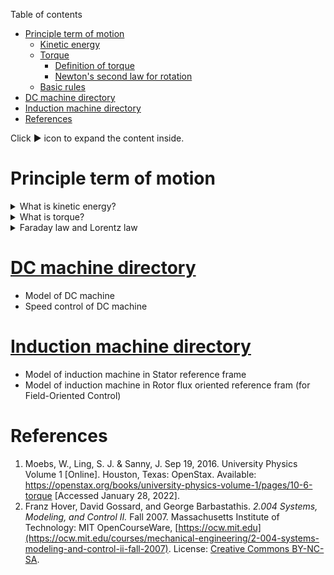 Table of contents
- [Principle term of motion](#principle-term-of-motion)
  - [Kinetic energy](#kinetic-energy)
  - [Torque](#torque)
    - [Definition of torque](#definition-of-torque)
    - [Newton's second law for rotation](#newtons-second-law-for-rotation)
  - [Basic rules](#basic-rules)
- [DC machine directory](#dc-machine-directory)
- [Induction machine directory](#induction-machine-directory)
- [References](#references)


Click :arrow_forward: icon to expand the content inside.

# Principle term of motion

<details>
    <summary>What is kinetic energy?</summary>

## Kinetic energy

​**Kinetic energy** of an object is the energy that it possesses due to its motion.

**Rotational kinetic energy** is the energy associated with rotational motion, the same as kinetic energy in translational motion.

![rotational kinetic energy](images/kinetic-energy.jpg)

Every point on a rotating body has different **tangential** velocity <img src="svgs/0c66d395003a8c00e3b75c597d971944.svg?invert_in_darkmode" align=middle width=54.36824579999998pt height=14.15524440000002pt/>. We find the equation for kinetic energy
<p align="center"><img src="svgs/7affb8e3b1b59c42c3bea8054b4d45d0.svg?invert_in_darkmode" align=middle width=297.96583904999994pt height=32.990165999999995pt/></p>

We can divide up any body into a large number of smaller masses <img src="svgs/d6f16b6cf4a1020e870f060b1aa559b7.svg?invert_in_darkmode" align=middle width=20.537609399999987pt height=14.15524440000002pt/> and distance to the axis of rotation <img src="svgs/212f899c5235a861a1f6146dc8d1582f.svg?invert_in_darkmode" align=middle width=13.520829299999992pt height=14.15524440000002pt/>
<p align="center"><img src="svgs/ec99173fa7306a144e679946d62a48f3.svg?invert_in_darkmode" align=middle width=248.3783643pt height=59.1786591pt/></p>

We want this equation in the form of kinetic energy (<img src="svgs/c97bad89acf7adde2c531546b20cfdf7.svg?invert_in_darkmode" align=middle width=38.068628399999994pt height=27.77565449999998pt/>). That is why **moment of inertia** <img src="svgs/21fd4e8eecd6bdf1a4d3d6bd1fb8d733.svg?invert_in_darkmode" align=middle width=8.515988249999989pt height=22.465723500000017pt/> was introduced.

<p align="center"><img src="svgs/16648da54fb1d193819158d23425c51a.svg?invert_in_darkmode" align=middle width=162.97472234999998pt height=38.89287435pt/></p>

Finally, we have
<p align="center"><img src="svgs/ea9eac419229f7be81a8d546ea907195.svg?invert_in_darkmode" align=middle width=75.10944705pt height=32.990165999999995pt/></p>
</details>

<details>
<summary> What is torque? </summary>

## Torque

**Torque** is the turning effectiveness of a force, and it is illustrated here for door rotation on its hinges.

![door torque](/images/torque.jpg)

(a) A couterclockwise torque is produced by a force <img src="svgs/70ce240d220184781a81d726d723d3ba.svg?invert_in_darkmode" align=middle width=16.43875364999999pt height=41.73519240000002pt/> acting at a distance <img src="svgs/89f2e0d2d24bcf44db73aab8fc03252c.svg?invert_in_darkmode" align=middle width=7.87295519999999pt height=14.15524440000002pt/> from the hingles.

(b) A smaller couterclockwise torque is produced when a smaller force <img src="svgs/e4d8e1f565c957a339c050e07e495633.svg?invert_in_darkmode" align=middle width=16.506804599999988pt height=43.89423060000002pt/> at the same distance <img src="svgs/89f2e0d2d24bcf44db73aab8fc03252c.svg?invert_in_darkmode" align=middle width=7.87295519999999pt height=14.15524440000002pt/>.

(c) The same force as in (a) produces a smaller couterclockwise torque when applied at a smaller distance <img src="svgs/4573a6d87c95745863927975a6527f64.svg?invert_in_darkmode" align=middle width=42.27541559999999pt height=24.7161288pt/> from the hingles.

(d) A smaller counterclockwise torque is produced by same **magnitude** force as (a) at the same distance <img src="svgs/89f2e0d2d24bcf44db73aab8fc03252c.svg?invert_in_darkmode" align=middle width=7.87295519999999pt height=14.15524440000002pt/> but at an angle <img src="svgs/09c355318e84ea25fabf454b1de5475b.svg?invert_in_darkmode" align=middle width=46.529575949999995pt height=22.831056599999986pt/>

### Definition of torque 
When a force <img src="svgs/63e6b37db128efdc41eba7d12ad0303e.svg?invert_in_darkmode" align=middle width=16.43875364999999pt height=41.64378900000001pt/> is applied to a point P whose position is <img src="svgs/56fabb4c23198f3edf5591fd7320b4f6.svg?invert_in_darkmode" align=middle width=16.43875364999999pt height=33.333309899999996pt/> relative to <img src="svgs/9afe6a256a9817c76b579e6f5db9a578.svg?invert_in_darkmode" align=middle width=12.99542474999999pt height=22.465723500000017pt/>, the torque <img src="svgs/a9b15e5f848995f025b6bf77bce0fdc8.svg?invert_in_darkmode" align=middle width=16.43875364999999pt height=33.333309899999996pt/> around <img src="svgs/9afe6a256a9817c76b579e6f5db9a578.svg?invert_in_darkmode" align=middle width=12.99542474999999pt height=22.465723500000017pt/> is
<p align="center"><img src="svgs/2ca52915e3cba82c1241ccc03f4a0def.svg?invert_in_darkmode" align=middle width=91.3250415pt height=22.191769049999998pt/></p>

![torque definition](images/torque-cal.jpg)

From the definiton of the **cross product**, the direction of torque is determined by **right hand** rule, and torque has magnitude
<p align="center"><img src="svgs/b0253da86b54065bcb67e7e1fbbc671d.svg?invert_in_darkmode" align=middle width=219.10488435pt height=20.00911605pt/></p>

### Newton's second law for rotation

![torque calculation](images/torque-cal-by-moment-of-ineria.jpg)

Recall that the magnitude of the **tangential** acceleration is proportional to the magnitude of the angular acceleration <img src="svgs/c745b9b57c145ec5577b82542b2df546.svg?invert_in_darkmode" align=middle width=10.57650494999999pt height=14.15524440000002pt/> by <img src="svgs/1363461a5af4b1418f06d17df4755b5c.svg?invert_in_darkmode" align=middle width=49.05624404999998pt height=14.15524440000002pt/>

<p align="center"><img src="svgs/b8fb032c13d4f6482a49c7fafe428034.svg?invert_in_darkmode" align=middle width=112.69399844999998pt height=11.232861749999998pt/></p>

Multiple both side of above equation with <img src="svgs/89f2e0d2d24bcf44db73aab8fc03252c.svg?invert_in_darkmode" align=middle width=7.87295519999999pt height=14.15524440000002pt/>, we have
<p align="center"><img src="svgs/2a59f4e617a29cabdf6d7ab86cbc4e12.svg?invert_in_darkmode" align=middle width=82.9015275pt height=14.202794099999998pt/></p>

Substitude the moment of inertia <img src="svgs/8e5b358e964deefdf112f18e67ed9e49.svg?invert_in_darkmode" align=middle width=59.29219889999999pt height=26.76175259999998pt/> and torque <img src="svgs/71dc9384f165ba4e1aa5202de474a95b.svg?invert_in_darkmode" align=middle width=51.69134519999999pt height=22.465723500000017pt/>, we have
<p align="center"><img src="svgs/d5e1a1c375af3f503652064a3ee2f2ca.svg?invert_in_darkmode" align=middle width=101.84101125pt height=33.81208709999999pt/></p>

</details>


<details>
<summary> Faraday law and Lorentz law </summary>

## Basic rules

![principle of motion](images/p6-49.png)

**Faraday law** (generator action): moving coil in a magnetic field ==> electromotive force (back EMF - <img src="svgs/ef3029d68758f0ee673b6795dfdd626a.svg?invert_in_darkmode" align=middle width=10.146128849999991pt height=22.465723500000017pt/>)
<p align="center"><img src="svgs/2d6486b24d6cde91279b98e2585cac20.svg?invert_in_darkmode" align=middle width=198.98411775pt height=16.438356pt/></p>
or
<p align="center"><img src="svgs/eff535d966d649386ee802c2ebfbc0b1.svg?invert_in_darkmode" align=middle width=69.53782604999999pt height=13.698590399999999pt/></p>

**Lorentz law** (motor action): magnetic field applies force to a current.

<p align="center"><img src="svgs/8bbc3351e49be35d43d457830f071c4a.svg?invert_in_darkmode" align=middle width=219.95162804999995pt height=16.438356pt/></p>
<p align="center"><img src="svgs/60023a76727dcbfb08385cbd04024f62.svg?invert_in_darkmode" align=middle width=158.69209785pt height=16.438356pt/></p>
or
<p align="center"><img src="svgs/20b7088dc9b21d39048398126efe1d5c.svg?invert_in_darkmode" align=middle width=65.91814515pt height=13.698590399999999pt/></p>

where
- <img src="svgs/a9a3a4a202d80326bda413b5562d5cd1.svg?invert_in_darkmode" align=middle width=13.242037049999992pt height=22.465723500000017pt/> velocity of the coil
- <img src="svgs/f9c4988898e7f532b9f826a75014ed3c.svg?invert_in_darkmode" align=middle width=14.99998994999999pt height=22.465723500000017pt/> number of coil
- <img src="svgs/5dbe6a40f557d1f3fd40a9190b225982.svg?invert_in_darkmode" align=middle width=14.204985299999988pt height=14.15524440000002pt/> back EMF
- <img src="svgs/972331f994e1c00d671a01f6ebcd272c.svg?invert_in_darkmode" align=middle width=103.93838729999997pt height=22.465723500000017pt/> torque constant
- <img src="svgs/ea02f703a4b9da88b259ec0d6935b74f.svg?invert_in_darkmode" align=middle width=99.26179724999999pt height=22.465723500000017pt/> back EMF constant

</details>

# [DC machine directory](DC-machine/)
- Model of DC machine
- Speed control of DC machine

# [Induction machine directory](Induction-machine/)
- Model of induction machine in Stator reference frame
- Model of induction machine in Rotor flux oriented reference fram (for Field-Oriented Control)

# References
1. Moebs, W., Ling, S. J. & Sanny, J. Sep 19, 2016. University Physics Volume 1 [Online]. Houston, Texas: OpenStax. Available: https://openstax.org/books/university-physics-volume-1/pages/10-6-torque [Accessed January 28, 2022].
2. Franz Hover, David Gossard, and George Barbastathis. *2.004 Systems, Modeling, and Control II.* Fall 2007. Massachusetts Institute of Technology: MIT OpenCourseWare, [https://ocw.mit.edu](https://ocw.mit.edu/courses/mechanical-engineering/2-004-systems-modeling-and-control-ii-fall-2007). License: [Creative Commons BY-NC-SA](https://creativecommons.org/licenses/by-nc-sa/4.0/).
